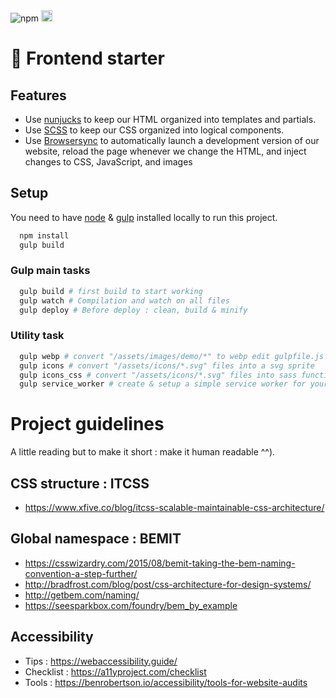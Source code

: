 <img alt="npm" src="https://img.shields.io/npm/v/npm?style=flat-square">
<a href="https://badge.fury.io/js/npm"><img src="https://badge.fury.io/js/npm.svg" alt="npm version" height="18"></a>

# :doughnut: Frontend starter

## Features
- Use [nunjucks](https://mozilla.github.io/nunjucks/) to keep our HTML organized into templates and partials.
- Use [SCSS](https://sass-lang.com/) to keep our CSS organized into logical components.
- Use [Browsersync](https://www.browsersync.io/) to automatically launch a development version of our website, reload the page whenever we change the HTML, and inject changes to CSS, JavaScript, and images

## Setup
You need to have [node](https://nodejs.org/) & [gulp](https://gulpjs.com/) installed locally to run this project.
```bash
  npm install
  gulp build
```

### Gulp main tasks
```bash
  gulp build # first build to start working
  gulp watch # Compilation and watch on all files
  gulp deploy # Before deploy : clean, build & minify
```

### Utility task
```bash
  gulp webp # convert "/assets/images/demo/*" to webp edit gulpfile.js to change path
  gulp icons # convert "/assets/icons/*.svg" files into a svg sprite
  gulp icons_css # convert "/assets/icons/*.svg" files into sass functions in order inline svgs in your css files and use as background-image icons
  gulp service_worker # create & setup a simple service worker for your web app to work offline
```


# Project guidelines
A little reading but to make it short : make it human readable ^^).

## CSS structure : ITCSS
- https://www.xfive.co/blog/itcss-scalable-maintainable-css-architecture/

## Global namespace : BEMIT
- https://csswizardry.com/2015/08/bemit-taking-the-bem-naming-convention-a-step-further/
- http://bradfrost.com/blog/post/css-architecture-for-design-systems/
- http://getbem.com/naming/
- https://seesparkbox.com/foundry/bem_by_example

## Accessibility
- Tips : https://webaccessibility.guide/
- Checklist : https://a11yproject.com/checklist
- Tools : https://benrobertson.io/accessibility/tools-for-website-audits

